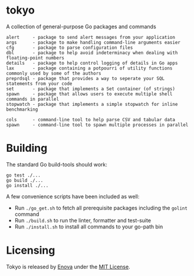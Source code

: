 # tokyo
A collection of general-purpose Go packages and commands
```
alert     - package to send alert messages from your application
args      - package to make handling command-line arguments easier
cfg       - package to parse configuration files
dbl       - package to help avoid indeterminacy when dealing with floating-point numbers
details   - package to help control logging of details in Go apps
lax       - package containing a potpourri of utility functions commonly used by some of the authors
preprdsql - package that provides a way to seperate your SQL statements from your code
set       - package that implements a Set container (of strings)
spawn     - package that allows users to execute multiple shell commands in parallel
stopwatch - package that implements a simple stopwatch for inline benchmarking

cols      - command-line tool to help parse CSV and tabular data
spawn     - command-line tool to spawn multiple processes in parallel
```

# Building
The standard Go build-tools should work:
```
go test ./...
go build ./...
go install ./...
```
A few convenience scripts have been included as well:

- Run `./go_get.sh` to fetch all prerequisite packages including the `golint` command
- Run `./build.sh` to run the linter, formatter and test-suite
- Run `./install.sh` to install all commands to your go-path bin

# Licensing
Tokyo is released by [Enova](http://www.enova.com) under the
[MIT License](https://github.com/enova/tokyo/blob/master/LICENSE).
